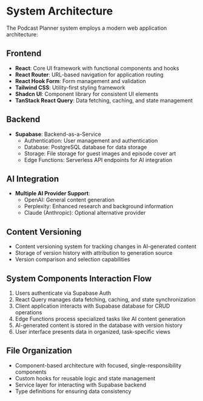 
# System Architecture

The Podcast Planner system employs a modern web application architecture:

## Frontend
- **React**: Core UI framework with functional components and hooks
- **React Router**: URL-based navigation for application routing
- **React Hook Form**: Form management and validation
- **Tailwind CSS**: Utility-first styling framework
- **Shadcn UI**: Component library for consistent UI elements
- **TanStack React Query**: Data fetching, caching, and state management

## Backend
- **Supabase**: Backend-as-a-Service
  - Authentication: User management and authentication
  - Database: PostgreSQL database for data storage
  - Storage: File storage for guest images and episode cover art
  - Edge Functions: Serverless API endpoints for AI integration

## AI Integration
- **Multiple AI Provider Support**:
  - OpenAI: General content generation
  - Perplexity: Enhanced research and background information
  - Claude (Anthropic): Optional alternative provider

## Content Versioning
- Content versioning system for tracking changes in AI-generated content
- Storage of version history with attribution to generation source
- Version comparison and selection capabilities

## System Components Interaction Flow
1. Users authenticate via Supabase Auth
2. React Query manages data fetching, caching, and state synchronization
3. Client application interacts with Supabase database for CRUD operations
4. Edge Functions process specialized tasks like AI content generation
5. AI-generated content is stored in the database with version history
6. User interface presents data in organized, task-specific views

## File Organization
- Component-based architecture with focused, single-responsibility components
- Custom hooks for reusable logic and state management
- Service layer for interacting with Supabase backend
- Type definitions for ensuring data consistency
